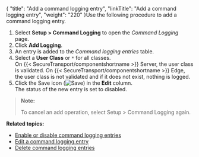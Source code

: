 {
    "title": "Add a command logging entry",
    "linkTitle": "Add a command logging entry",
    "weight": "220"
}Use the following procedure to add a command logging entry.

1.  Select **Setup > Command Logging** to open the *Command Logging* page.
2.  Click **Add Logging**.
3.  An entry is added to the *Command logging entries* table.
4.  Select a **User Class** or `*` for all classes.  
    On {{< SecureTransport/componentshortname >}} Server, the user class is validated. On {{< SecureTransport/componentshortname >}} Edge, the user class is not validated and if it does not exist, nothing is logged.
5.  Click the Save icon (![Save](/Images/SecureTransport/SaveIcon_13x13.png)) in the **Edit** column.  
    The status of the new entry is set to disabled.

> **Note:**
>
> To cancel an add operation, select Setup &gt; Command Logging again.

**Related topics:**

-   [Enable or disable command logging entries](../t_st_enable_disable_command_logging_entries)
-   [Edit a command logging entry](../t_st_edit_command_logging_entry)
-   [Delete command logging entries](../t_st_delete_command_logging_entries)
